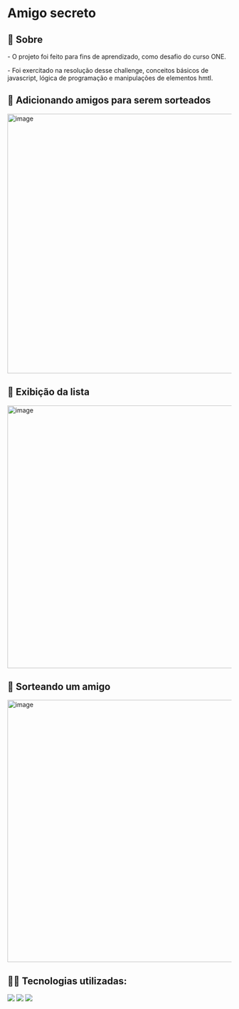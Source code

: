 <h1>Amigo secreto</h1>

<h2>📝 Sobre </h2>
<p> - O projeto foi feito para fins de aprendizado, como desafio do curso ONE.</p>
<p> - Foi exercitado na resolução desse challenge, conceitos básicos de javascript, lógica de programação e manipulações de elementos hmtl.</p>

## 📝 Adicionando amigos para serem sorteados 
<img width="1358" height="582" alt="image" src="https://github.com/user-attachments/assets/2933f43f-ac38-457f-afed-29c31f9fb6e2" />

## 📝 Exibição da lista 
<img width="1350" height="589" alt="image" src="https://github.com/user-attachments/assets/39e0b45f-8dc9-4251-94a2-be61ce908b8c" />

## 📝 Sorteando um amigo
<img width="1365" height="588" alt="image" src="https://github.com/user-attachments/assets/bfdddc03-72fa-411f-99b4-a6ca0b3d6f1c" />

## 👨‍💻 Tecnologias utilizadas: 
<div>
  <img src = "https://img.shields.io/badge/JavaScript-F7DF1E?style=flat&logo=javascript&logoColor=black"> 
  <img src = "https://img.shields.io/badge/HTML-e34c26?style=flat&logo=html5&logoColor=white">
  <img src = "https://img.shields.io/badge/CSS-563d7c?&style=flat&logo=css3&logoColor=white">
<div>
